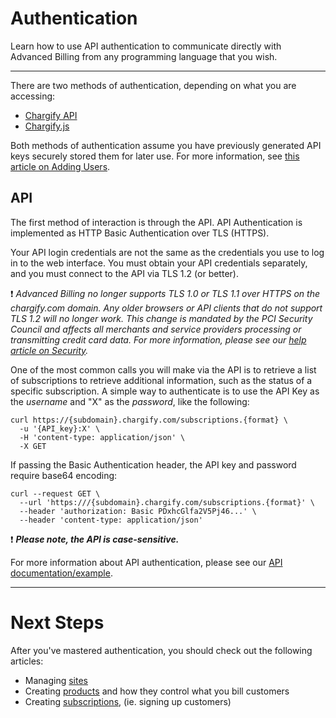 # Authentication

Learn how to use API authentication to communicate directly with Advanced Billing from any programming language that you wish.

---

There are two methods of authentication, depending on what you are accessing:

- [Chargify API](https://developers.chargify.com/docs/api-docs/YXBpOjE0MTA4MjYx-chargify-api)
- [Chargify.js](./ZG9jOjE0NjAzNDI0-overview)

Both methods of authentication assume you have previously generated API keys securely stored them for later use. For more information, see [this article on Adding Users](https://maxio-chargify.zendesk.com/hc/en-us/articles/5404829390349-Users#adding-users).

## API

The first method of interaction is through the API. API Authentication is implemented as HTTP Basic Authentication over TLS (HTTPS).

Your API login credentials are not the same as the credentials you use to log in to the web interface. You must obtain your API credentials separately, and you must connect to the API via TLS 1.2 (or better).

❗️ *Advanced Billing no longer supports TLS 1.0 or TLS 1.1 over HTTPS on the chargify.com domain. Any older browsers or API clients that do not support TLS 1.2 will no longer work. This change is mandated by the PCI Security Council and affects all merchants and service providers processing or transmitting credit card data. For more information, please see our [help article on Security](https://maxio-chargify.zendesk.com/hc/en-us/articles/5404986900493).*

One of the most common calls you will make via the API is to retrieve a list of subscriptions to retrieve additional information, such as the status of a specific subscription. A simple way to authenticate is to use the API Key as the _username_ and "X" as the _password_, like the following:

```
curl https://{subdomain}.chargify.com/subscriptions.{format} \
  -u '{API_key}:X' \
  -H 'content-type: application/json' \
  -X GET
```

If passing the Basic Authentication header, the API key and password require base64 encoding:

```
curl --request GET \
  --url 'https:///{subdomain}.chargify.com/subscriptions.{format}' \
  --header 'authorization: Basic PDxhcGlfa2V5Pj46...' \
  --header 'content-type: application/json'
```

❗️ ***Please note, the API is case-sensitive.***

For more information about API authentication, please see our [API documentation/example](https://developers.chargify.com/docs/api-docs/YXBpOjE0MTA4MjYx-chargify-api#authentication).

---

# Next Steps

After you've mastered authentication, you should check out the following articles:

- Managing [sites](./SitesSubdomains.md)
- Creating [products](./Products.md) and how they control what you bill customers
- Creating [subscriptions](../development-tools/Subscriptions.md), (ie. signing up customers)
